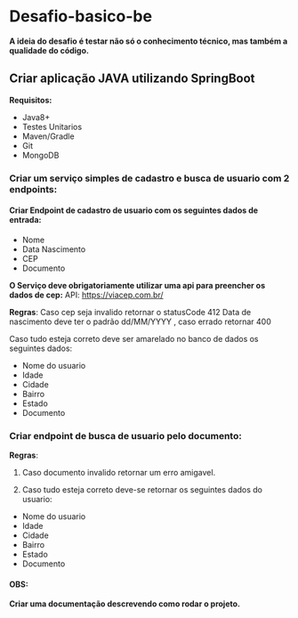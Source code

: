 # Desafio-basico-be

**A ideia do desafio é testar não só o conhecimento técnico, mas também a qualidade do código.**


## Criar aplicação JAVA utilizando SpringBoot

**Requisitos:**
- Java8+
- Testes Unitarios
- Maven/Gradle
- Git
- MongoDB



### Criar um serviço simples de cadastro e busca de usuario com 2 endpoints:



#### Criar Endpoint de cadastro de usuario com os seguintes dados de entrada:
- Nome
- Data Nascimento
- CEP
- Documento


**O Serviço deve obrigatoriamente utilizar uma api para preencher os dados de cep:**
		API:  https://viacep.com.br/


**Regras**:
Caso cep seja invalido retornar o statusCode 412
Data de nascimento deve ter o padrão dd/MM/YYYY , caso errado retornar 400

Caso tudo esteja correto deve ser amarelado no banco de dados os seguintes dados:
- Nome do usuario
- Idade
- Cidade
- Bairro
- Estado
- Documento


### Criar endpoint de busca de usuario pelo documento:

**Regras**:

1. Caso documento invalido retornar um erro amigavel.

2. Caso tudo esteja correto deve-se retornar os seguintes dados do usuario:
- Nome do usuario
- Idade
- Cidade
- Bairro
- Estado
- Documento



#### OBS:
**Criar uma documentação descrevendo como rodar o projeto.**



